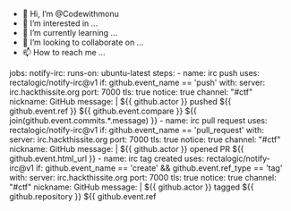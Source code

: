 - 👋 Hi, I’m @Codewithmonu
- 👀 I’m interested in ...
- 🌱 I’m currently learning ...
- 💞️ I’m looking to collaborate on ...
- 📫 How to reach me ...

<!---
Codewithmonu/Codewithmonu is a ✨ special ✨ repository because its `README.md` (this file) appears on your GitHub profile.
You can click the Preview link to take a look at your changes.
--->
jobs:
  notify-irc:
    runs-on: ubuntu-latest
    steps:
      - name: irc push
        uses: rectalogic/notify-irc@v1
        if: github.event_name == 'push'
        with:
          server: irc.hackthissite.org
          port: 7000
          tls: true
          notice: true
          channel: "#ctf"
          nickname: GitHub
          message: |
            ${{ github.actor }} pushed ${{ github.event.ref }} ${{ github.event.compare }}
            ${{ join(github.event.commits.*.message) }}
      - name: irc pull request
        uses: rectalogic/notify-irc@v1
        if: github.event_name == 'pull_request'
        with:
          server: irc.hackthissite.org
          port: 7000
          tls: true
          notice: true
          channel: "#ctf"
          nickname: GitHub
          message: |
            ${{ github.actor }} opened PR ${{ github.event.html_url }}
      - name: irc tag created
        uses: rectalogic/notify-irc@v1
        if: github.event_name == 'create' && github.event.ref_type == 'tag'
        with:
          server: irc.hackthissite.org
          port: 7000
          tls: true
          notice: true
          channel: "#ctf"
          nickname: GitHub
          message: |
            ${{ github.actor }} tagged ${{ github.repository }} ${{ github.event.ref
